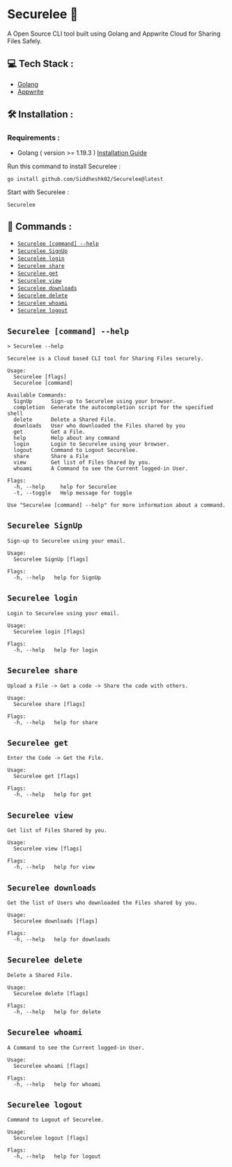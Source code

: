 # Securelee 🔐

A Open Source CLI tool built using Golang and Appwrite Cloud for Sharing Files Safely.

## 💻 Tech Stack :
- [Golang](https://go.dev/)
- [Appwrite](https://appwrite.io/)

## 🛠️ Installation :

### Requirements : 
- Golang ( version >= 1.19.3 )  [Installation Guide](https://golangdocs.com/install-go-windows)


 Run this command to install Securelee :
 ```
 go install github.com/Siddheshk02/Securelee@latest
 ```
 
 Start with Securelee :
 ```
 Securelee
 ```
 
 ## 📌 Commands :
 <!-- commands -->
 
 * [`Securelee [command] --help`](#Securelee-help)
 * [`Securelee SignUp`](#Securelee-SignUp)
 * [`Securelee login`](#Securelee-login)
 * [`Securelee share`](#Securelee-share)
 * [`Securelee get`](#Securelee-get)
 * [`Securelee view`](#Securelee-view)
 * [`Securelee downloads`](#Securelee-downloads)
 * [`Securelee delete`](#Securelee-delete)
 * [`Securelee whoami`](#Securelee-whoami)
 * [`Securelee logout`](#Securelee-logout)

## `Securelee [command] --help`

```
> Securelee --help

Securelee is a Cloud based CLI tool for Sharing Files securely.

Usage:
  Securelee [flags]
  Securelee [command]

Available Commands:
  SignUp      Sign-up to Securelee using your browser.
  completion  Generate the autocompletion script for the specified shell
  delete      Delete a Shared File.
  downloads   User who downloaded the Files shared by you
  get         Get a File.
  help        Help about any command
  login       Login to Securelee using your browser.
  logout      Command to Logout Securelee.
  share       Share a File
  view        Get list of Files Shared by you.
  whoami      A Command to see the Current logged-in User.

Flags:
  -h, --help     help for Securelee
  -t, --toggle   Help message for toggle

Use "Securelee [command] --help" for more information about a command.
```

## `Securelee SignUp`

```
Sign-up to Securelee using your email.

Usage:
  Securelee SignUp [flags]

Flags:
  -h, --help   help for SignUp
```

## `Securelee login`

```
Login to Securelee using your email.

Usage:
  Securelee login [flags]

Flags:
  -h, --help   help for login
```

## `Securelee share`

```
Upload a File -> Get a code -> Share the code with others.

Usage:
  Securelee share [flags]

Flags:
  -h, --help   help for share
```

## `Securelee get`

```
Enter the Code -> Get the File.

Usage:
  Securelee get [flags]

Flags:
  -h, --help   help for get
```

## `Securelee view`

```
Get list of Files Shared by you.

Usage:
  Securelee view [flags]

Flags:
  -h, --help   help for view
```

## `Securelee downloads`

```
Get the list of Users who downloaded the Files shared by you.

Usage:
  Securelee downloads [flags]

Flags:
  -h, --help   help for downloads

```

## `Securelee delete`

```
Delete a Shared File.

Usage:
  Securelee delete [flags]

Flags:
  -h, --help   help for delete
```

## `Securelee whoami`

```
A Command to see the Current logged-in User.

Usage:
  Securelee whoami [flags]

Flags:
  -h, --help   help for whoami

```

## `Securelee logout`

```
Command to Logout of Securelee.

Usage:
  Securelee logout [flags]

Flags:
  -h, --help   help for logout
```
 

